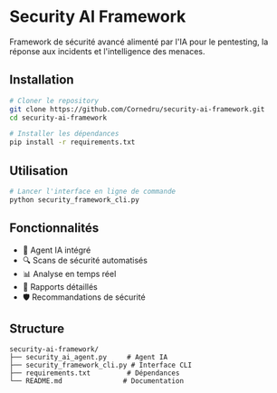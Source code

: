 # Security AI Framework

Framework de sécurité avancé alimenté par l'IA pour le pentesting, la réponse aux incidents et l'intelligence des menaces.

## Installation

```bash
# Cloner le repository
git clone https://github.com/Cornedru/security-ai-framework.git
cd security-ai-framework

# Installer les dépendances
pip install -r requirements.txt
```

## Utilisation

```bash
# Lancer l'interface en ligne de commande
python security_framework_cli.py
```

## Fonctionnalités

- 🤖 Agent IA intégré
- 🔍 Scans de sécurité automatisés
- 📊 Analyse en temps réel
- 📝 Rapports détaillés
- 🛡️ Recommandations de sécurité

## Structure

```
security-ai-framework/
├── security_ai_agent.py     # Agent IA
├── security_framework_cli.py # Interface CLI
├── requirements.txt         # Dépendances
└── README.md               # Documentation
```
